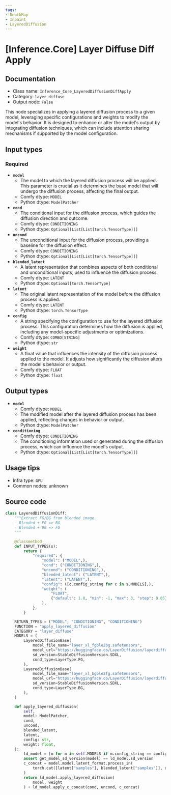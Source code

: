 ```yaml
---
tags:
- DepthMap
- Inpaint
- LayeredDiffusion
---
```


# [Inference.Core] Layer Diffuse Diff Apply
## Documentation
- Class name: `Inference_Core_LayeredDiffusionDiffApply`
- Category: `layer_diffuse`
- Output node: `False`

This node specializes in applying a layered diffusion process to a given model, leveraging specific configurations and weights to modify the model's behavior. It is designed to enhance or alter the model's output by integrating diffusion techniques, which can include attention sharing mechanisms if supported by the model configuration.
## Input types
### Required
- **`model`**
    - The model to which the layered diffusion process will be applied. This parameter is crucial as it determines the base model that will undergo the diffusion process, affecting the final output.
    - Comfy dtype: `MODEL`
    - Python dtype: `ModelPatcher`
- **`cond`**
    - The conditional input for the diffusion process, which guides the diffusion direction and outcome.
    - Comfy dtype: `CONDITIONING`
    - Python dtype: `Optional[List[List[torch.TensorType]]]`
- **`uncond`**
    - The unconditional input for the diffusion process, providing a baseline for the diffusion effect.
    - Comfy dtype: `CONDITIONING`
    - Python dtype: `Optional[List[List[torch.TensorType]]]`
- **`blended_latent`**
    - A latent representation that combines aspects of both conditional and unconditional inputs, used to influence the diffusion process.
    - Comfy dtype: `LATENT`
    - Python dtype: `Optional[torch.TensorType]`
- **`latent`**
    - The original latent representation of the model before the diffusion process is applied.
    - Comfy dtype: `LATENT`
    - Python dtype: `torch.TensorType`
- **`config`**
    - A string specifying the configuration to use for the layered diffusion process. This configuration determines how the diffusion is applied, including any model-specific adjustments or optimizations.
    - Comfy dtype: `COMBO[STRING]`
    - Python dtype: `str`
- **`weight`**
    - A float value that influences the intensity of the diffusion process applied to the model. It adjusts how significantly the diffusion alters the model's behavior or output.
    - Comfy dtype: `FLOAT`
    - Python dtype: `float`
## Output types
- **`model`**
    - Comfy dtype: `MODEL`
    - The modified model after the layered diffusion process has been applied, reflecting changes in behavior or output.
    - Python dtype: `ModelPatcher`
- **`conditioning`**
    - Comfy dtype: `CONDITIONING`
    - The conditioning information used or generated during the diffusion process, which can influence the model's output.
    - Python dtype: `Optional[List[List[torch.TensorType]]]`
## Usage tips
- Infra type: `GPU`
- Common nodes: unknown


## Source code
```python
class LayeredDiffusionDiff:
    """Extract FG/BG from blended image.
    - Blended + FG => BG
    - Blended + BG => FG
    """

    @classmethod
    def INPUT_TYPES(s):
        return {
            "required": {
                "model": ("MODEL",),
                "cond": ("CONDITIONING",),
                "uncond": ("CONDITIONING",),
                "blended_latent": ("LATENT",),
                "latent": ("LATENT",),
                "config": ([c.config_string for c in s.MODELS],),
                "weight": (
                    "FLOAT",
                    {"default": 1.0, "min": -1, "max": 3, "step": 0.05},
                ),
            },
        }

    RETURN_TYPES = ("MODEL", "CONDITIONING", "CONDITIONING")
    FUNCTION = "apply_layered_diffusion"
    CATEGORY = "layer_diffuse"
    MODELS = (
        LayeredDiffusionBase(
            model_file_name="layer_xl_fgble2bg.safetensors",
            model_url="https://huggingface.co/LayerDiffusion/layerdiffusion-v1/resolve/main/layer_xl_fgble2bg.safetensors",
            sd_version=StableDiffusionVersion.SDXL,
            cond_type=LayerType.FG,
        ),
        LayeredDiffusionBase(
            model_file_name="layer_xl_bgble2fg.safetensors",
            model_url="https://huggingface.co/LayerDiffusion/layerdiffusion-v1/resolve/main/layer_xl_bgble2fg.safetensors",
            sd_version=StableDiffusionVersion.SDXL,
            cond_type=LayerType.BG,
        ),
    )

    def apply_layered_diffusion(
        self,
        model: ModelPatcher,
        cond,
        uncond,
        blended_latent,
        latent,
        config: str,
        weight: float,
    ):
        ld_model = [m for m in self.MODELS if m.config_string == config][0]
        assert get_model_sd_version(model) == ld_model.sd_version
        c_concat = model.model.latent_format.process_in(
            torch.cat([latent["samples"], blended_latent["samples"]], dim=1)
        )
        return ld_model.apply_layered_diffusion(
            model, weight
        ) + ld_model.apply_c_concat(cond, uncond, c_concat)

```
